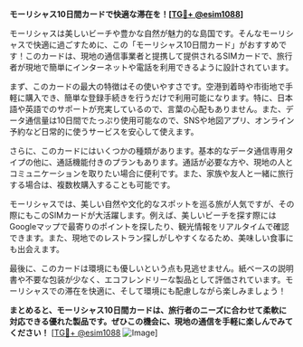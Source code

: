 **モーリシャス10日間カードで快適な滞在を！[[TG💪+ @esim1088](https://t.me/s/esim1088)]**

モーリシャスは美しいビーチや豊かな自然が魅力的な島国です。そんなモーリシャスで快適に過ごすために、この「モーリシャス10日間カード」がおすすめです！このカードは、現地の通信事業者と提携して提供されるSIMカードで、旅行者が現地で簡単にインターネットや電話を利用できるように設計されています。

まず、このカードの最大の特徴はその使いやすさです。空港到着時や市街地で手軽に購入でき、簡単な登録手続きを行うだけで利用可能になります。特に、日本語や英語でのサポートが充実しているので、言葉の心配もありません。また、データ通信量は10日間でたっぷり使用可能なので、SNSや地図アプリ、オンライン予約など日常的に使うサービスを安心して使えます。

さらに、このカードにはいくつかの種類があります。基本的なデータ通信専用タイプの他に、通話機能付きのプランもあります。通話が必要な方や、現地の人とコミュニケーションを取りたい場合に便利です。また、家族や友人と一緒に旅行する場合は、複数枚購入することも可能です。

モーリシャスでは、美しい自然や文化的なスポットを巡る旅が人気ですが、その際にもこのSIMカードが大活躍します。例えば、美しいビーチを探す際にはGoogleマップで最寄りのポイントを探したり、観光情報をリアルタイムで確認できます。また、現地でのレストラン探しがしやすくなるため、美味しい食事にも出会えます。

最後に、このカードは環境にも優しいという点も見逃せません。紙ベースの説明書や不要な包装が少なく、エコフレンドリーな製品として評価されています。モーリシャスでの滞在を快適に、そして環境にも配慮しながら楽しみましょう！

**まとめると、モーリシャス10日間カードは、旅行者のニーズに合わせて柔軟に対応できる優れた製品です。ぜひこの機会に、現地の通信を手軽に楽しんでみてください！** [[TG💪+ @esim1088](https://t.me/s/esim1088) ![Image](https://i.postimg.cc/Y0z9fWf4/image.png)]